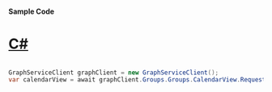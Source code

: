 #### Sample Code
# [C#](#tab/Csharp)

```C#

GraphServiceClient graphClient = new GraphServiceClient();
var calendarView = await graphClient.Groups.Groups.CalendarView.Request().GetAsync();

```